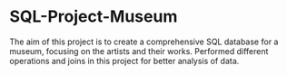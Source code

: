 # SQL-Project-Museum
The aim of this project is to create a comprehensive SQL database for a museum, focusing on the artists and their works. Performed different operations and joins in this project for better analysis of data.
